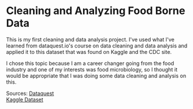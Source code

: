 <h1>Cleaning and Analyzing Food Borne Data</h1>

This is my first cleaning and data analysis project. I've used what I've learned from dataquest.io's course on
data cleaning and data analysis and applied it to this dataset that was found on Kaggle and the CDC site. 

I chose this topic because I am a career changer going from the food industry and one of my interests was food microbiology,
so I thought it would be appropriate that I was doing some data cleaning and analysis on this. 

Sources: 
<a href="http://dataquest.io">Dataquest</a><br>
<a href="https://www.kaggle.com/cdc/foodborne-diseases">Kaggle Dataset</a><br>
